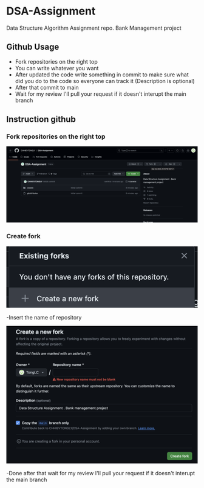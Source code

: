# DSA-Assignment
Data Structure Algorithm Assignment repo. Bank Management project

## Github Usage

- Fork repositories on the right top
- You can write whatever you want 
- After updated the code write something in commit to make sure what did you do to the code so everyone can track it (Description is optional)
- After that commit to main
- Wait for my review I'll pull your request if it doesn't interupt the main branch

## Instruction github 
### Fork repositories on the right top
![Fork picture](/README-Image/FORK.png)


### Create fork 

![Create fork](/README-Image/createforkbtn.png)

-Insert the name of repository 

![Name repository](/README-Image/Createfork.png)

-Done after that wait for my review I'll pull your request if it doesn't interupt the main branch